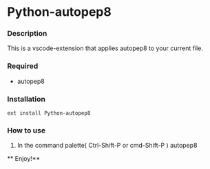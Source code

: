 # Python-autopep8
### Description
This is a vscode-extension that applies autopep8 to your current file.

### Required
* autopep8

### Installation
`ext install Python-autopep8`

### How to use
1. In the command palette( Ctrl-Shift-P or cmd-Shift-P ) autopep8

** Enjoy!**
